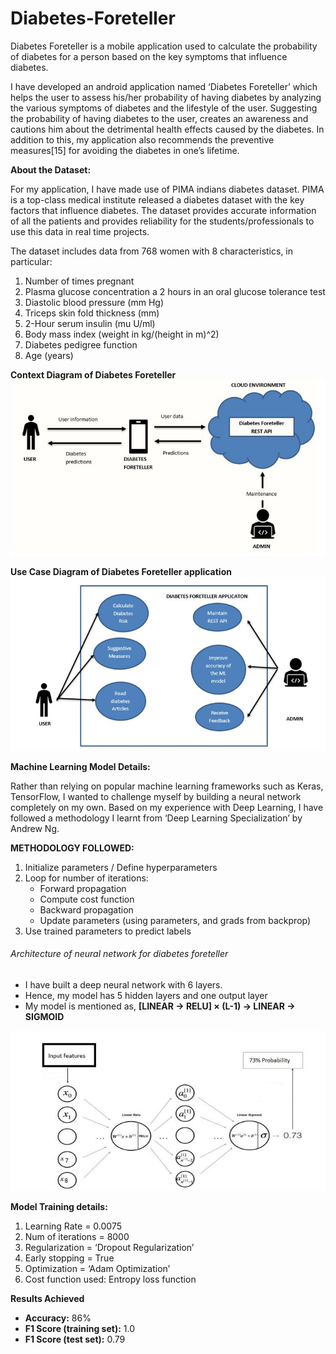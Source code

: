 # Diabetes-Foreteller
Diabetes Foreteller is a mobile application used to calculate the probability of diabetes for a person based on the key symptoms that influence diabetes.

I have developed an android application named ‘Diabetes Foreteller’ which helps the user to assess his/her probability of having diabetes by analyzing the various symptoms of diabetes and the lifestyle of the user. Suggesting the probability of having diabetes to the user, creates an awareness and cautions him about the detrimental health effects caused by the diabetes. In addition to this, my application also recommends the preventive measures[15] for avoiding the diabetes in one’s lifetime.

**About the Dataset:**

For my application, I have made use of PIMA indians diabetes dataset. PIMA is a top-class medical institute released a diabetes dataset with the key factors that influence diabetes. The dataset provides accurate information of all the patients and provides reliability for the students/professionals to use this data in real time projects. 

The dataset includes data from 768 women with 8 characteristics, in particular:
1. Number of times pregnant
2. Plasma glucose concentration a 2 hours in an oral glucose tolerance test
3. Diastolic blood pressure (mm Hg)
4. Triceps skin fold thickness (mm)
5. 2-Hour serum insulin (mu U/ml)
6. Body mass index (weight in kg/(height in m)^2)
7. Diabetes pedigree function
8. Age (years)


**Context Diagram of Diabetes Foreteller**
![Alt Text](https://raw.githubusercontent.com/deepu2010/Diabetes-Foreteller/master/Images/Context%20diagram.JPG)

**Use Case Diagram of Diabetes Foreteller application**
![Alt Text](https://raw.githubusercontent.com/deepu2010/Diabetes-Foreteller/master/Images/Use%20case%20diagram.JPG)

**Machine Learning Model Details:**

Rather than relying on popular machine learning frameworks such as Keras, TensorFlow, I wanted to challenge myself by building a neural network completely on my own. 
Based on my experience with Deep Learning, I have followed a methodology I learnt from ‘Deep Learning Specialization’ by Andrew Ng.

**METHODOLOGY FOLLOWED:**
1. Initialize parameters / Define hyperparameters
2. Loop for number of iterations:
    * Forward propagation
    * Compute cost function
    * Backward propagation
    * Update parameters (using parameters, and grads from backprop) 
4. Use trained parameters to predict labels

###### Architecture of neural network for diabetes foreteller
* I have built a deep neural network with 6 layers.
* Hence, my model has 5 hidden layers and one output layer
* My model is mentioned as,
   **[LINEAR -> RELU]  ×  (L-1) -> LINEAR -> SIGMOID**
   

![Alt Text](https://raw.githubusercontent.com/deepu2010/Diabetes-Foreteller/master/Images/Architecture%20of%20Neural%20Network.JPG)

**Model Training details:**
1. Learning Rate = 0.0075
2. Num of iterations = 8000
3. Regularization = ‘Dropout Regularization’
4. Early stopping = True
5. Optimization = ‘Adam Optimization’
6. Cost function used: Entropy loss function

**Results Achieved**

* **Accuracy:** 86%
* **F1 Score (training set):** 1.0
* **F1 Score (test set):** 0.79

